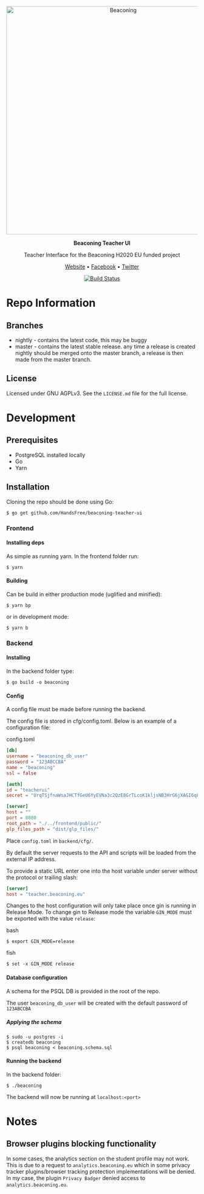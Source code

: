<p align="center">
  <img width="600" src="http://beaconing.eu/wp-content/themes/beaconing/images/logo/original_version_(black).png" alt="Beaconing">
</p>
<p align="center">
  <strong>Beaconing Teacher UI</strong>
</p>
<p align="center">
  Teacher Interface for the Beaconing H2020 EU funded project
</p>
<p align="center">
  <a href="http://beaconing.eu/">Website</a> • <a href="https://www.facebook.com/beaconing/">Facebook</a> • <a href="https://twitter.com/BeaconingEU">Twitter</a>
<p align="center">
  <a href="https://semaphoreci.com/juddus/beaconing-teacher-ui">
    <img src="https://semaphoreci.com/api/v1/juddus/beaconing-teacher-ui/branches/nightly/badge.svg" alt="Build Status">
  </a>
</p>

# Repo Information

## Branches
* nightly - contains the latest code, this may be buggy
* master - contains the latest stable release. any time a release is created nightly
should be merged onto the master branch, a release is then made from the master branch.

## License
Licensed under GNU AGPLv3. See the `LICENSE.md` file for the full license.

# Development
## Prerequisites
- PostgreSQL installed locally
- Go
- Yarn

## Installation
Cloning the repo should be done using Go:
```
$ go get github.com/HandsFree/beaconing-teacher-ui
```

### Frontend
#### Installing deps
As simple as running yarn.
In the frontend folder run:
```
$ yarn
```
#### Building
Can be build in either production mode (uglified and minified):

```
$ yarn bp
```

or in development mode:

```
$ yarn b
```

### Backend
#### Installing
In the backend folder type:
```
$ go build -o beaconing
```

#### Config
A config file must be made before running the backend.

The config file is stored in cfg/config.toml. Below is an example of a configuration file:

config.toml
```toml
[db]
username = "beaconing_db_user"
password = "123ABCCBA"
name = "beaconing"
ssl = false

[auth]
id = "teacherui"
secret = "UrqTSjfnaWsaJHCTfGeU6YyEVNa3c2QzE8GrTLcoK1kljsNB3HrG6jXAGI6q8wKR"

[server]
host = ""
port = 8080
root_path = "./../frontend/public/"
glp_files_path = "dist/glp_files/"
```

Place `config.toml` in `backend/cfg/`.

By default the server requests to the API and scripts will be loaded from the external IP address. 

To provide a static URL enter one into the host variable under server without the protocol or trailing slash:

```toml
[server]
host = "teacher.beaconing.eu"
```

Changes to the host configuration will only take place once gin is running in Release Mode.
To change gin to Release mode the variable `GIN_MODE` must be exported with the value `release`:

bash
```
$ export GIN_MODE=release
```

fish
```
$ set -x GIN_MODE release
```

#### Database configuration
A schema for the PSQL DB is provided in the root of the repo.

The user `beaconing_db_user` will be created with the default password of `123ABCCBA`

##### Applying the schema
```
$ sudo -u postgres -i
$ createdb beaconing
$ psql beaconing < beaconing.schema.sql
```

#### Running the backend
In the backend folder:
```
$ ./beaconing
```

The backend will now be running at `localhost:<port>`

# Notes
## Browser plugins blocking functionality
In some cases, the analytics section on the student profile may not work. This is due to a request to `analytics.beaconing.eu` which in some privacy tracker plugins/browser tracking protection implementations will be denied. In my case, the plugin `Privacy Badger` denied access to `analytics.beaconing.eu`.
